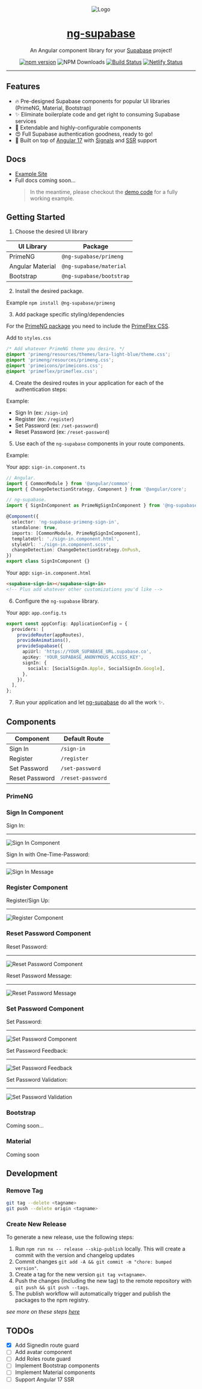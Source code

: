 <div align="center">
<p align="center">
  <img src="/apps/demo/src/assets/supabase-logo.png" alt="Logo">
</p>

<a href="https://github.com/rustygreen/ng-supabase">
  <h1 align="center">ng-supabase</h1>
</a>

<p align="center">
  An Angular component library for your <a href="https://supabase.com/" target="_blank">Supabase</a> project!
</p>

[![npm version](https://badge.fury.io/js/@ng-supabase%2Fcore.svg)](https://badge.fury.io/js/@ng-supabase%2Fcore)
![NPM Downloads](https://img.shields.io/npm/dt/%40ng-supabase%2Fcore)
[![Build Status](https://github.com/rustygreen/ng-supabase/actions/workflows/ci.yaml/badge.svg?branch=main)](https://github.com/rustygreen/ng-supabase/actions/workflows/ci.yaml/badge.svg?branch=main)
[![Netlify Status](https://api.netlify.com/api/v1/badges/d6d66504-cf8d-4eed-93d7-8dcbd03ec91d/deploy-status)](https://app.netlify.com/sites/ng-supabase/deploys)

</div>

---

## Features

- 🔥 Pre-designed Supabase components for popular UI libraries (PrimeNG, Material, Bootstrap)
- ✨ Eliminate boilerplate code and get right to consuming Supabase services
- 📝 Extendable and highly-configurable components
- 😍 Full Supabase authentication goodness, ready to go!
- 💪 Built on top of [Angular 17](https://blog.angular.io/introducing-angular-v17-4d7033312e4b) with [Signals](https://angular.io/guide/signals) and [SSR](https://angular.io/guide/ssr) support

## Docs

- [Example Site](https://ng-supabase.netlify.app/)
- Full docs coming soon...
  > In the meantime, please checkout the [demo code](https://github.com/rustygreen/ng-supabase/tree/main/apps/demo) for a fully working example.

## Getting Started

1. Choose the desired UI library

| UI Library       | Package                  |
| ---------------- | ------------------------ |
| PrimeNG          | `@ng-supabase/primeng`   |
| Angular Material | `@ng-supabase/material`  |
| Bootstrap        | `@ng-supabase/bootstrap` |

2. Install the desired package.

Example `npm install @ng-supabase/primeng`

3. Add package specific styling/dependencies

For the [PrimeNG package](https://www.npmjs.com/package/@ng-supabase/primeng) you need to include the [PrimeFlex CSS](https://primeflex.org/).

Add to `styles.css`

```css
/* Add whatever PrimeNG theme you desire. */
@import 'primeng/resources/themes/lara-light-blue/theme.css';
@import 'primeng/resources/primeng.css';
@import 'primeicons/primeicons.css';
@import 'primeflex/primeflex.css';
```

4. Create the desired routes in your application for each of the authentication steps:

Example:

- Sign In (ex: `/sign-in`)
- Register (ex: `/register`)
- Set Password (ex: `/set-password`)
- Reset Password (ex: `/reset-password`)

5. Use each of the `ng-supabase` components in your route components.

Example:

Your app: `sign-in.component.ts`

```ts
// Angular.
import { CommonModule } from '@angular/common';
import { ChangeDetectionStrategy, Component } from '@angular/core';

// ng-supabase.
import { SignInComponent as PrimeNgSignInComponent } from '@ng-supabase/primeng';

@Component({
  selector: 'ng-supabase-primeng-sign-in',
  standalone: true,
  imports: [CommonModule, PrimeNgSignInComponent],
  templateUrl: './sign-in.component.html',
  styleUrl: './sign-in.component.scss',
  changeDetection: ChangeDetectionStrategy.OnPush,
})
export class SignInComponent {}
```

Your app: `sign-in.component.html`

```html
<supabase-sign-in></supabase-sign-in>
<!-- Plus add whatever other customizations you'd like -->
```

6. Configure the `ng-supabase` library.

Your app: `app.config.ts`

```ts
export const appConfig: ApplicationConfig = {
  providers: [
    provideRouter(appRoutes),
    provideAnimations(),
    provideSupabase({
      apiUrl: 'https://YOUR_SUPABASE_URL.supabase.co',
      apiKey: 'YOUR_SUPABASE_ANONYMOUS_ACCESS_KEY',
      signIn: {
        socials: [SocialSignIn.Apple, SocialSignIn.Google],
      },
    }),
  ],
};
```

7. Run your application and let [ng-supabase](https://github.com/rustygreen/ng-supabase) do all the work ✨.

## Components

| Component      | Default Route     |
| -------------- | ----------------- |
| Sign In        | `/sign-in`        |
| Register       | `/register`       |
| Set Password   | `/set-password`   |
| Reset Password | `/reset-password` |

### PrimeNG

### Sign In Component

Sign In:

---

![Sign In Component](/assets/primeng-sign-in.png)

Sign In with One-Time-Password:

---

![Sign In Message](/assets/primeng-sign-in-message.png)

### Register Component

Register/Sign Up:

---

![Register Component](/assets/primeng-register.png)

### Reset Password Component

Reset Password:

---

![Reset Password Component](/assets/primeng-reset-password.png)

Reset Password Message:

---

![Reset Password Message](/assets/primeng-reset-password-message.png)

### Set Password Component

Set Password:

---

![Set Password Component](/assets/primeng-set-password.png)

Set Password Feedback:

---

![Set Password Feedback](/assets/primeng-set-password-feedback.png)

Set Password Validation:

---

![Set Password Validation](/assets/primeng-set-password-validation.png)

### Bootstrap

Coming soon...

### Material

Coming soon

## Development

### Remove Tag

```bash
git tag --delete <tagname>
git push --delete origin <tagname>
```

### Create New Release

To generate a new release, use the following steps:

1. Run `npm run nx -- release --skip-publish` locally. This will create a commit with the version and changelog updates
2. Commit changes `git add -A && git commit -m "chore: bumped version"`.
3. Create a tag for the new version `git tag v<tagname>`.
4. Push the changes (including the new tag) to the remote repository with `git push && git push --tags`.
5. The publish workflow will automatically trigger and publish the packages to the npm registry.

_see more on these steps [here](https://nx.dev/recipes/nx-release/publish-in-ci-cd)_

## TODOs

- [x] Add SignedIn route guard
- [ ] Add avatar component
- [ ] Add Roles route guard
- [ ] Implement Bootstrap components
- [ ] Implement Material components
- [ ] Support Angular 17 SSR
